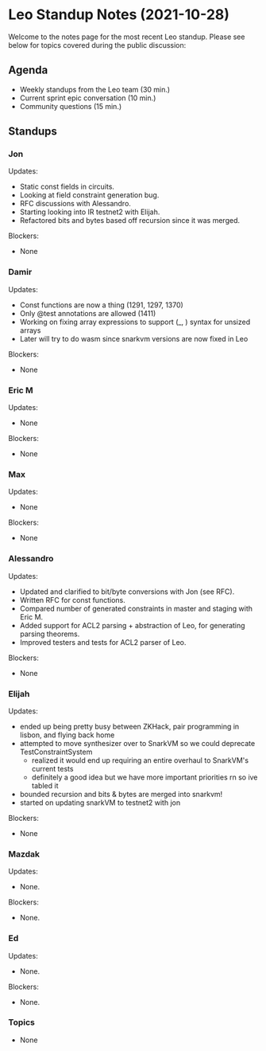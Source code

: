 # Leo Standup Notes (2021-10-28)

Welcome to the notes page for the most recent Leo standup. Please see below for topics covered during the public discussion:

## Agenda

* Weekly standups from the Leo team (30 min.)
* Current sprint epic conversation (10 min.)
* Community questions (15 min.)

## Standups

### Jon

Updates:

* Static const fields in circuits.
* Looking at field constraint generation bug.
* RFC discussions with Alessandro.
* Starting looking into IR testnet2 with Elijah.
* Refactored bits and bytes based off recursion since it was merged.

Blockers:

* None

### Damir

Updates:

* Const functions are now a thing (1291, 1297, 1370)
* Only @test annotations are allowed (1411)
* Working on fixing array expressions to support (_, ) syntax for unsized arrays
* Later will try to do wasm since snarkvm versions are now fixed in Leo

Blockers:

* None

### Eric M

Updates:

* None

Blockers:

* None

### Max

Updates:

* None

Blockers:

* None

### Alessandro

Updates:

* Updated and clarified to bit/byte conversions with Jon (see RFC).
* Written RFC for const functions.
* Compared number of generated constraints in master and staging with Eric M.
* Added support for ACL2 parsing + abstraction of Leo, for generating parsing theorems.
* Improved testers and tests for ACL2 parser of Leo.

Blockers:

* None

### Elijah

Updates:

* ended up being pretty busy between ZKHack, pair programming in lisbon, and flying back home
* attempted to move synthesizer over to SnarkVM so we could deprecate TestConstraintSystem
   * realized it would end up requiring an entire overhaul to SnarkVM's current tests
   * definitely a good idea but we have more important priorities rn so ive tabled it
* bounded recursion and bits & bytes are merged into snarkvm!
* started on updating snarkVM to testnet2 with jon

Blockers:

* None

### Mazdak

Updates:

* None.

Blockers:

* None.

### Ed

Updates:

* None.

Blockers:

* None.

### Topics

* None
